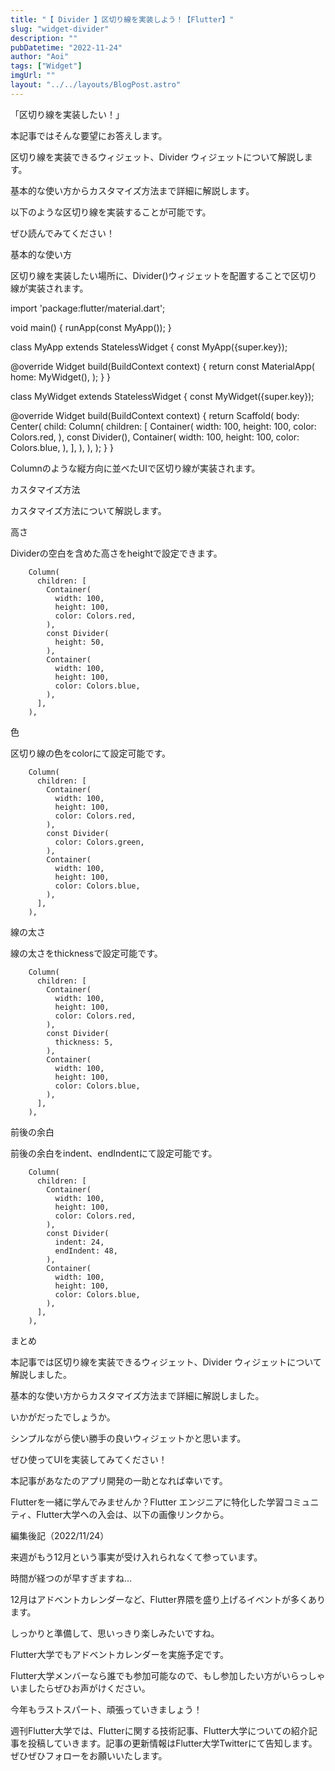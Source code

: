 ```yaml
---
title: "【 Divider 】区切り線を実装しよう！【Flutter】"
slug: "widget-divider"
description: ""
pubDatetime: "2022-11-24"
author: "Aoi"
tags: ["Widget"]
imgUrl: ""
layout: "../../layouts/BlogPost.astro"
---
```



「区切り線を実装したい！」



本記事ではそんな要望にお答えします。



区切り線を実装できるウィジェット、Divider ウィジェットについて解説します。



基本的な使い方からカスタマイズ方法まで詳細に解説します。



以下のような区切り線を実装することが可能です。







ぜひ読んでみてください！



基本的な使い方



区切り線を実装したい場所に、Divider()ウィジェットを配置することで区切り線が実装されます。



import 'package:flutter/material.dart';

void main() {
  runApp(const MyApp());
}

class MyApp extends StatelessWidget {
  const MyApp({super.key});

  @override
  Widget build(BuildContext context) {
    return const MaterialApp(
      home: MyWidget(),
    );
  }
}

class MyWidget extends StatelessWidget {
  const MyWidget({super.key});

  @override
  Widget build(BuildContext context) {
    return Scaffold(
      body: Center(
        child: Column(
          children: [
            Container(
              width: 100,
              height: 100,
              color: Colors.red,
            ),
            const Divider(),
            Container(
              width: 100,
              height: 100,
              color: Colors.blue,
            ),
          ],
        ),
      ),
    );
  }
}





Columnのような縦方向に並べたUIで区切り線が実装されます。




カスタマイズ方法



カスタマイズ方法について解説します。



高さ



Dividerの空白を含めた高さをheightで設定できます。







        Column(
          children: [
            Container(
              width: 100,
              height: 100,
              color: Colors.red,
            ),
            const Divider(
              height: 50,
            ),
            Container(
              width: 100,
              height: 100,
              color: Colors.blue,
            ),
          ],
        ),



色



区切り線の色をcolorにて設定可能です。







        Column(
          children: [
            Container(
              width: 100,
              height: 100,
              color: Colors.red,
            ),
            const Divider(
              color: Colors.green,
            ),
            Container(
              width: 100,
              height: 100,
              color: Colors.blue,
            ),
          ],
        ),



線の太さ



線の太さをthicknessで設定可能です。







        Column(
          children: [
            Container(
              width: 100,
              height: 100,
              color: Colors.red,
            ),
            const Divider(
              thickness: 5,
            ),
            Container(
              width: 100,
              height: 100,
              color: Colors.blue,
            ),
          ],
        ),



前後の余白



前後の余白をindent、endIndentにて設定可能です。







        Column(
          children: [
            Container(
              width: 100,
              height: 100,
              color: Colors.red,
            ),
            const Divider(
              indent: 24,
              endIndent: 48,
            ),
            Container(
              width: 100,
              height: 100,
              color: Colors.blue,
            ),
          ],
        ),



まとめ



本記事では区切り線を実装できるウィジェット、Divider ウィジェットについて解説しました。



基本的な使い方からカスタマイズ方法まで詳細に解説しました。



いかがだったでしょうか。



シンプルながら使い勝手の良いウィジェットかと思います。



ぜひ使ってUIを実装してみてください！



本記事があなたのアプリ開発の一助となれば幸いです。




Flutterを一緒に学んでみませんか？Flutter エンジニアに特化した学習コミュニティ、Flutter大学への入会は、以下の画像リンクから。










編集後記（2022/11/24）




来週がもう12月という事実が受け入れられなくて参っています。



時間が経つのが早すぎますね...



12月はアドベントカレンダーなど、Flutter界隈を盛り上げるイベントが多くあります。



しっかりと準備して、思いっきり楽しみたいですね。



Flutter大学でもアドベントカレンダーを実施予定です。



Flutter大学メンバーなら誰でも参加可能なので、もし参加したい方がいらっしゃいましたらぜひお声がけください。



今年もラストスパート、頑張っていきましょう！





週刊Flutter大学では、Flutterに関する技術記事、Flutter大学についての紹介記事を投稿していきます。記事の更新情報はFlutter大学Twitterにて告知します。ぜひぜひフォローをお願いいたします。

